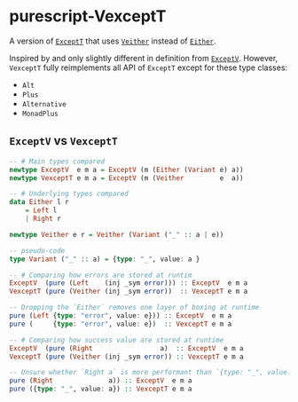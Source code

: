 # purescript-VexceptT

A version of [`ExceptT`](https://pursuit.purescript.org/packages/purescript-transformers/docs/Control.Monad.Except.Trans#t:ExceptT) that uses [`Veither`](https://pursuit.purescript.org/packages/purescript-veither/docs/Data.Veither) instead of [`Either`](https://pursuit.purescript.org/packages/purescript-either/docs/Data.Either#t:Either).

Inspired by and only slightly different in definition from [`ExceptV`](https://pursuit.purescript.org/packages/purescript-checked-exceptions/3.1.0/docs/Control.Monad.Except.Checked#t:ExceptV). However, `VexceptT` fully reimplements all API of `ExceptT` except for these type classes:
- `Alt`
- `Plus`
- `Alternative`
- `MonadPlus`

## `ExceptV` vs `VexceptT`

```purescript
-- # Main types compared
newtype ExceptV  e m a = ExceptV (m (Either (Variant e) a))
newtype VexceptT e m a = ExceptV (m (Veither         e  a))

-- # Underlying types compared
data Either l r 
    = Left l 
    | Right r

newtype Veither e r = Veither (Variant ("_" :: a | e))

-- pseudo-code
type Variant ("_" :: a) = {type: "_", value: a }

-- # Comparing how errors are stored at runtim
ExceptV  (pure (Left    (inj _sym error))) :: ExceptV  e m a
VexceptT (pure (Veither (inj _sym error))  :: VexceptT e m a

-- Dropping the `Either` removes one layer of boxing at runtime
pure (Left {type: "error", value: e})) :: ExceptV  e m a
pure (     {type: "error", value: e})  :: VexceptT e m a

-- # Comparing how success value are stored at runtime
ExceptV  (pure (Right                 a)  :: ExceptV  e m a
VexceptT (pure (Veither (inj _sym error)) :: VexceptT e m a

-- Unsure whether `Right a` is more performant than `{type: "_", value: a}`
pure (Right              a)) :: ExceptV  e m a
pure ({type: "_", value: a}) :: VexceptT e m a
```